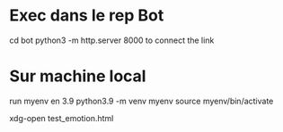 # Exec dans le rep Bot
cd bot
python3 -m http.server 8000
to connect the link


# Sur machine local
run myenv en 3.9
python3.9 -m venv myenv
source myenv/bin/activate 

xdg-open test_emotion.html